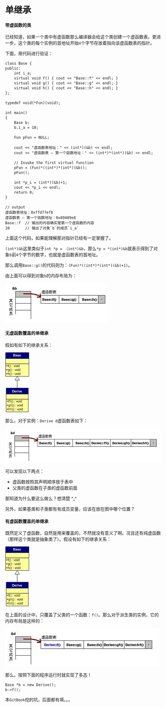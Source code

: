 # 单继承

#### 带虚函数的类

已经知道，如果一个类中有虚函数那么编译器会给这个类创建一个虚函数表。更进一步，这个类的每个实例的首地址开始`4`个字节存放着指向该虚函数表的指针。

下面，用代码进行验证：

```
class Base {
public:
    int i_a;
    virtual void f() { cout << "Base::f" << endl; }
    virtual void g() { cout << "Base::g" << endl; }
    virtual void h() { cout << "Base::h" << endl; }
};

typedef void(*Fun)(void);

int main()
{
    Base b;
    b.i_a = 10;

    Fun pFun = NULL;

    cout << "虚函数表地址：" << (int*)(&b) << endl;
    cout << "虚函数表 — 第一个函数地址：" << (int*)*(int*)(&b) << endl;

    // Invoke the first virtual function
    pFun = (Fun)*((int*)*(int*)(&b));
    pFun();
    
    int *p_i = (int*)(&b)+1;
    cout << *p_i << endl;
    return 0;
}

// output
虚函数表地址：0xffd77ef8
虚函数表 — 第一个函数地址：0x80489e8
Base::f  // 输出的内容确实是第一个虚函数的内容
10       // 输出了对象`b`的成员`i_a`
```

上面这个代码，如果能理解那对指针已经有一定掌握了。

`(int*)&b`这里类似于`int *p = （int*)&b`，那么`*p = *(int*)&b`就表示得到了对象`b`前`4`个字节的数字，也就是虚函数表的首地址。

那么调用`Base::g()`的代码则为：`(Fun)*((int*)*(int*)(&b)+1)`。

由上面可以得到对象`b`的内存布局为：

![no_inherit_vir](../../img/vptr/no_inherit_vir.jpg)

#### 无虚函数覆盖的单继承

假如有如下的继承关系：

![no_overwrite](../../img/vptr/no_overwrite.jpg)

那么，对于实例：`Derive d`虚函数表如下：

![no_overwrite_memory](../../img/vptr/no_overwrite_memory.jpg)

可以发现以下两点：

- 虚函数按照其声明顺序放于表中
- 父类的虚函数在子类的虚函数前面

那知道为什么要这么做么？想清楚 ^_^

另外，如果基类和子类都有有成员变量，应该在放在图中哪个位置？

#### 有虚函数覆盖的单继承

既然定义了虚函数，自然是用来覆盖的，不然就没有意义了啊。况且还有纯虚函数（那样这个类就是抽象类了）。假设有如下的继承关系：

![single_overwrite](../../img/vptr/single_overwrite.jpg)

在上面的设计中，只覆盖了父类的一个函数：`f()`。那么对于派生类的实例，它的内存布局是这样的：

![single_overwrite_memory](../../img/vptr/single_overwrite_memory.jpg)

那么，按照下面的程序运行时就实现了多态！

```
Base *b = new Derive();
b->f();
```

本`GitBook`挖的坑，后面都有填。。。